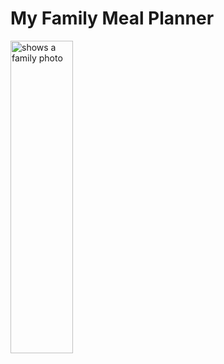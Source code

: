 # My Family Meal Planner

<picture>
  <source media="(prefers-color-scheme: dark)" srcset="https://www.svgheart.com/wp-content/uploads/2021/11/family-arrow-family-sign-free-svg-file-SvgHeart.Com.png" width="100" height="500">
  <source media="(prefers-color-scheme: light)" srcset="https://www.svgheart.com/wp-content/uploads/2021/11/family-arrow-family-sign-free-svg-file-SvgHeart.Com.png" width="100" height="500">
  <img alt="shows a family photo" src="https://user-images.githubusercontent.com/25423296/163456779-a8556205-d0a5-45e2-ac17-42d089e3c3f8.png">
</picture>
